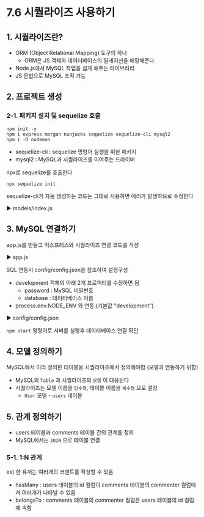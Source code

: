 # 7.6 시퀄라이즈 사용하기
## 1. 시퀄라이즈란?
- ORM (Object Relational Mapping) 도구의 하나
  - ORM은 JS 객체와 데이터베이스의 릴레이션을 매핑해준다
- Node.js에서 MySQL 작업을 쉽게 해주는 라이브러리
- JS 문법으로 MySQL 조작 가능

## 2. 프로젝트 생성
### 2-1. 패키지 설치 및 sequelize 호출
```shell
npm init -y
npm i express morgan nunjucks sequelize sequelize-cli mysql2
npm i -D nodemon
```
- sequelize-cli : sequelize 명령어 실행을 위한 패키지
- mysql2 : MySQL과 시퀄라이즈를 이어주는 드라이버


npx로 sequelize를 호출한다
```shell
npx sequelize init
```
sequelize-cli가 자동 생성하는 코드는 그대로 사용하면 에러가 발생하므로 수정한다   

▶️ models/index.js

## 3. MySQL 연결하기
app.js를 만들고 익스프레스와 시퀄라이즈 연결 코드를 작성

▶️ app.js

SQL 연동시 config/config.json을 참조하여 설정구성
- development 객체의 아래 2개 프로퍼티를 수정하면 됨
  - password : MySQL 비밀번호
  - database : 데이터베이스 이름
- process.env.NODE_ENV 와 연동 (기본값 "development")

▶️ config/config.json 

`npm start` 명령어로 서버를 실행후 데이터베이스 연결 확인

## 4. 모델 정의하기
MySQL에서 미리 정의한 테이블을 시퀄라이즈에서 정의해야함 (모델과 연동하기 위함)

- MySQL의 `Table` 과 시퀄라이즈의 `모델` 이 대응된다
- 시퀄라이즈는 모델 이름을 `단수형`, 테이블 이름을 `복수형` 으로 설정
  - `User` 모델 - `users` 테이블

## 5. 관계 정의하기
- users 테이블과 comments 테이블 간의 관계를 정의
- MySQL에서는 `JOIN` 으로 테이블 연결
### 5-1. 1:N 관계
ex) 한 유저는 여러개의 코멘트를 작성할 수 있음

- hasMany : users 테이블의 id 컬럼이 comments 테이블의 commenter 컬럼에서 여러개가 나타날 수 있음
- belongsTo : comments 테이블의 commenter 컬럼은 users 테이블의 id 컬럼에 속함
